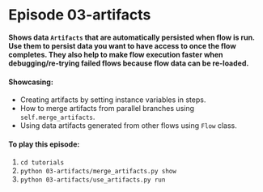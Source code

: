 # Episode 03-artifacts

**Shows data `Artifacts` that are automatically persisted when flow is run.
Use them to persist data you want to have access to once the flow completes.
They also help to make flow execution faster when debugging/re-trying failed flows
because flow data can be re-loaded.**

#### Showcasing:
- Creating artifacts by setting instance variables in steps.
- How to merge artifacts from parallel branches using `self.merge_artifacts`.
- Using data artifacts generated from other flows using `Flow` class.


#### To play this episode:
1. ```cd tutorials```
2. ```python 03-artifacts/merge_artifacts.py show```
3. ```python 03-artifacts/use_artifacts.py run```
